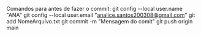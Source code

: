 Comandos para antes de fazer o commit:
git config --local user.name "ANA" 
git config --local user.email "analice.santos200308@gmail.com"
git add NomeArquivo.txt
git commit -m "Mensagem do comit"
git push origin main 
